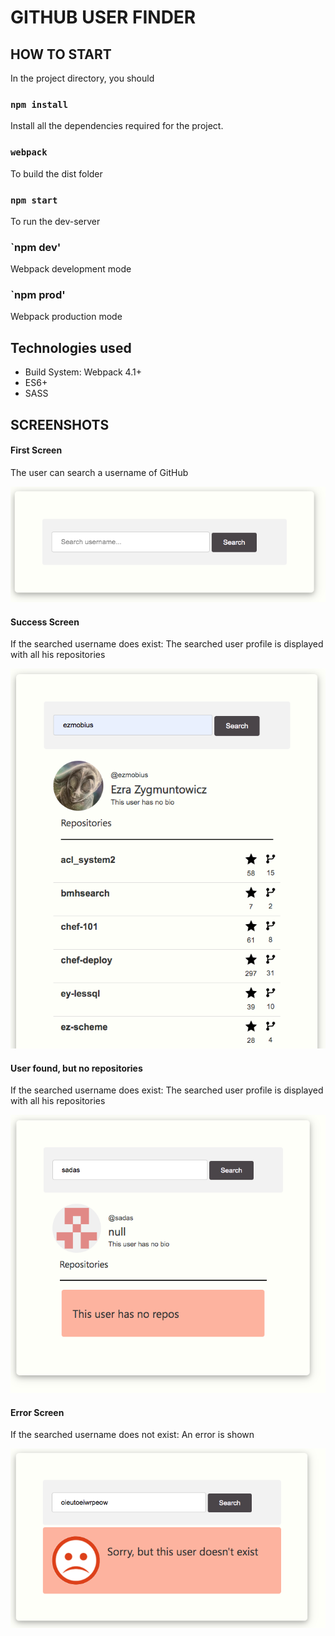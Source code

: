 # GITHUB USER FINDER

## HOW TO START


In the project directory, you should

### `npm install`
Install all the dependencies required for the project.

### `webpack`
To build the dist folder

### `npm start`
To run the dev-server

### `npm dev'
Webpack development mode

### `npm prod'
Webpack production mode




## Technologies used

- Build System: Webpack 4.1+
- ES6+
- SASS


## SCREENSHOTS

#### First Screen

The user can search a username of GitHub

![](./src/screenshots/input.png)

#### Success Screen

If the searched username does exist: The searched user profile is displayed with all his repositories

![](./src/screenshots/result.png)

#### User found, but no repositories

If the searched username does exist: The searched user profile is displayed with all his repositories

![](./src/screenshots/no_repos.png)

#### Error Screen

If the searched username does not exist: An error is shown

![](./src/screenshots/error.png)



